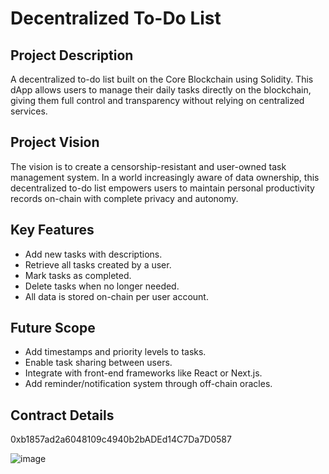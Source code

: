 # Decentralized To-Do List

## Project Description

A decentralized to-do list built on the Core Blockchain using Solidity. This dApp allows users to manage their daily tasks directly on the blockchain, giving them full control and transparency without relying on centralized services.

## Project Vision

The vision is to create a censorship-resistant and user-owned task management system. In a world increasingly aware of data ownership, this decentralized to-do list empowers users to maintain personal productivity records on-chain with complete privacy and autonomy.

## Key Features

- Add new tasks with descriptions.
- Retrieve all tasks created by a user.
- Mark tasks as completed.
- Delete tasks when no longer needed.
- All data is stored on-chain per user account.

## Future Scope

- Add timestamps and priority levels to tasks.
- Enable task sharing between users.
- Integrate with front-end frameworks like React or Next.js.
- Add reminder/notification system through off-chain oracles.

## Contract Details

0xb1857ad2a6048109c4940b2bADEd14C7Da7D0587

![image](https://github.com/user-attachments/assets/00523ca9-71d6-4255-8af8-6cb61f9e940f)

